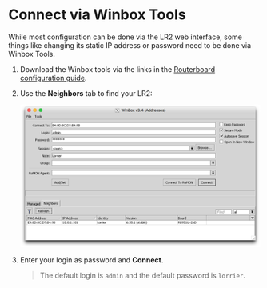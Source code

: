 # Connect via Winbox Tools
While most configuration can be done via the LR2 web interface, some things like changing its static IP address or password need to be done via Winbox Tools.

1.  Download the Winbox tools via the links in the [Routerboard configuration guide](https://github.com/lorriercom/lorrier-lr2/blob/master/routeros/routerboard_configuration.md#routerboard-configuration).
2.  Use the **Neighbors** tab to find your LR2:

    ![Neighbors](neighbors.png)
    
3.  Enter your login as password and **Connect**.

    > The default login is `admin` and the default password is `lorrier`.
